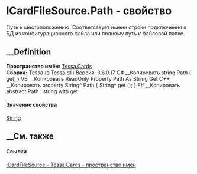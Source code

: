 # ICardFileSource.Path - свойство
Путь к местоположению. Соответствует имени строки подключения к БД из
конфигурационного файла или полному путь к файловой папке.
## __Definition
 **Пространство имён:** [Tessa.Cards](N_Tessa_Cards.htm)  
 **Сборка:** Tessa (в Tessa.dll) Версия: 3.6.0.17
C# __Копировать
     string Path { get; }
VB __Копировать
     ReadOnly Property Path As String
    	Get
C++ __Копировать
    property String^ Path {
    	String^ get ();
    }
F# __Копировать
     abstract Path : string with get
#### Значение свойства
[String](https://learn.microsoft.com/dotnet/api/system.string)
##  __См. также
#### Ссылки
[ICardFileSource - ](T_Tessa_Cards_ICardFileSource.htm)
[Tessa.Cards - пространство имён](N_Tessa_Cards.htm)
